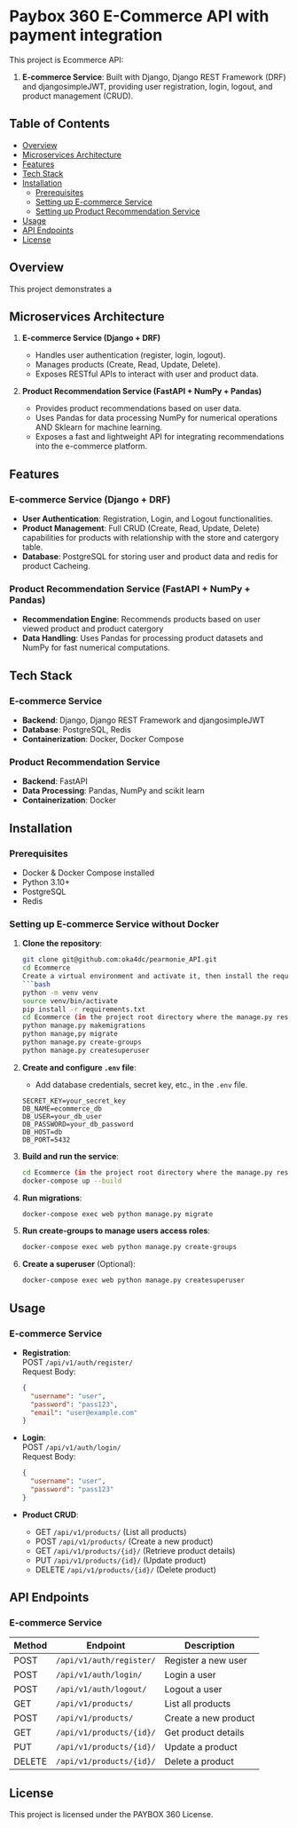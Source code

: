 # Paybox 360 E-Commerce API with payment integration

This project is Ecommerce API:  
1. **E-commerce Service**: Built with Django, Django REST Framework (DRF) and djangosimpleJWT, providing user registration, login, logout, and product management (CRUD).  


## Table of Contents
- [Overview](#overview)
- [Microservices Architecture](#microservices-architecture)
- [Features](#features)
- [Tech Stack](#tech-stack)
- [Installation](#installation)
  - [Prerequisites](#prerequisites)
  - [Setting up E-commerce Service](#setting-up-e-commerce-service)
  - [Setting up Product Recommendation Service](#setting-up-product-recommendation-service)
- [Usage](#usage)
- [API Endpoints](#api-endpoints)
- [License](#license)

## Overview

This project demonstrates a 

## Microservices Architecture

1. **E-commerce Service (Django + DRF)**  
   - Handles user authentication (register, login, logout).
   - Manages products (Create, Read, Update, Delete).
   - Exposes RESTful APIs to interact with user and product data.

2. **Product Recommendation Service (FastAPI + NumPy + Pandas)**  
   - Provides product recommendations based on user data.
   - Uses Pandas for data processing NumPy for numerical operations AND Sklearn for machine learning.
   - Exposes a fast and lightweight API for integrating recommendations into the e-commerce platform.

## Features

### E-commerce Service (Django + DRF)
- **User Authentication**: Registration, Login, and Logout functionalities.
- **Product Management**: Full CRUD (Create, Read, Update, Delete) capabilities for products with relationship with the store and catergory table.
- **Database**: PostgreSQL for storing user and product data and redis for product Cacheing.

### Product Recommendation Service (FastAPI + NumPy + Pandas)
- **Recommendation Engine**: Recommends products based on user viewed product and product catergory
- **Data Handling**: Uses Pandas for processing product datasets and NumPy for fast numerical computations.

## Tech Stack

### E-commerce Service
- **Backend**: Django, Django REST Framework and djangosimpleJWT
- **Database**: PostgreSQL, Redis
- **Containerization**: Docker, Docker Compose

### Product Recommendation Service
- **Backend**: FastAPI
- **Data Processing**: Pandas, NumPy and scikit learn
- **Containerization**: Docker

## Installation

### Prerequisites
- Docker & Docker Compose installed
- Python 3.10+
- PostgreSQL
- Redis

### Setting up E-commerce Service without Docker

1. **Clone the repository**:
   ```bash
   git clone git@github.com:oka4dc/pearmonie_API.git
   cd Ecommerce
   Create a virtual environment and activate it, then install the required packages:
   ```bash
   python -m venv venv
   source venv/bin/activate
   pip install -r requirements.txt
   cd Ecommerce (in the project root directory where the manage.py reside)
   python manage.py makemigrations
   python manage,py migrate
   python manage.py create-groups
   python manage.py createsuperuser

   ```

2. **Create and configure `.env` file**:
   - Add database credentials, secret key, etc., in the `.env` file.
   ```env
   SECRET_KEY=your_secret_key
   DB_NAME=ecommerce_db
   DB_USER=your_db_user
   DB_PASSWORD=your_db_password
   DB_HOST=db
   DB_PORT=5432
   ```

3. **Build and run the service**:
   ```bash
   cd Ecommerce (in the project root directory where the manage.py reside)
   docker-compose up --build
   ```

4. **Run migrations**:
   ```bash
   docker-compose exec web python manage.py migrate
   ```
5. **Run create-groups to manage users access roles**:
   ```bash
   docker-compose exec web python manage.py create-groups
   ```

6. **Create a superuser** (Optional):
   ```bash
   docker-compose exec web python manage.py createsuperuser
   ```

## Usage

### E-commerce Service

- **Registration**:  
   POST `/api/v1/auth/register/`  
   Request Body:
   ```json
   {
     "username": "user",
     "password": "pass123",
     "email": "user@example.com"
   }
   ```

- **Login**:  
   POST `/api/v1/auth/login/`  
   Request Body:
   ```json
   {
     "username": "user",
     "password": "pass123"
   }
   ```

- **Product CRUD**:  
   - GET `/api/v1/products/` (List all products)
   - POST `/api/v1/products/` (Create a new product)
   - GET `/api/v1/products/{id}/` (Retrieve product details)
   - PUT `/api/v1/products/{id}/` (Update product)
   - DELETE `/api/v1/products/{id}/` (Delete product)


## API Endpoints

### E-commerce Service
| Method | Endpoint                      | Description            |
|--------|-------------------------------|------------------------|
| POST   | `/api/v1/auth/register/`       | Register a new user    |
| POST   | `/api/v1/auth/login/`          | Login a user           |
| POST   | `/api/v1/auth/logout/`         | Logout a user          |
| GET    | `/api/v1/products/`            | List all products      |
| POST   | `/api/v1/products/`            | Create a new product   |
| GET    | `/api/v1/products/{id}/`       | Get product details    |
| PUT    | `/api/v1/products/{id}/`       | Update a product       |
| DELETE | `/api/v1/products/{id}/`       | Delete a product       |


## License
This project is licensed under the PAYBOX 360 License.
